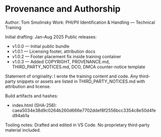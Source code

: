 # Provenance and Authorship

Author: Tom Smolinsky
Work: PHI/PII Identification & Handling — Technical Training

Initial drafting: Jan–Aug 2025
Public releases:
- v1.0.0 — Initial public bundle
- v1.0.1 — Licensing footer, attribution docs
- v1.0.2 — Footer placement fix inside training container
- v1.0.3 — Added COPYRIGHT, PROVENANCE.md, THIRD_PARTY_NOTICES.md, DCO, DMCA counter-notice template

Statement of originality:
I wrote the training content and code. Any third-party snippets or assets are listed in THIRD_PARTY_NOTICES.md with attribution and license.

Build artifacts and hashes:
- index.html (SHA-256): caea5034e38d9c0264b260d666e7702ddef8f2556bcc3354c8e50d4fed94ab1a

Tooling notes:
Drafted and edited in VS Code. No proprietary third-party material included.
